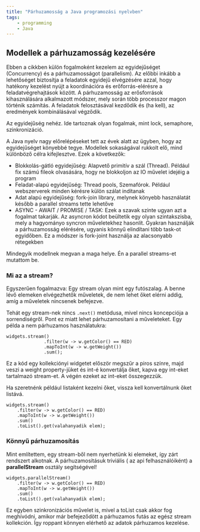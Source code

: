 ```yaml
---
title: "Párhuzamosság a Java programozási nyelvben"
tags:
    - programming
    - Java
---
```


## Modellek a párhuzamosság kezelésére

Ebben a cikkben külön fogalmoként kezelem az egyidejűséget (Concurrency) és a párhuzamosságot (parallelism). Az előbbi inkább a lehetőséget biztosítja a feladatok egyidejű elvégzésére azzal, hogy hatékony kezelést nyújt a koordinációra és erőforrás-elérésre a feladatvégrehajtások között.
A párhuzamosság az erősforrások kihasználására alkalmazott módszer, mely során több processzor magon történik számítás. A feladatok felosztásával kezdődik és (ha kell), az eredmények kombinálásával végződik.

Az egyidejűség nehéz. 
Ide tartoznak olyan fogalmak, mint lock, semaphore, szinkronizáció.

A Java nyelv nagy előrelépéseket tett az évek alatt az ügyben, hogy az egyidejűséget könyebbé tegye. Modellek sokaságával rukkolt elő, mind különböző célra kifejlesztve. Ezek a következők:

- Blokkolás-gátló egyidejűség: Alapvető primitív a szál (Thread). Például fix számú fileok olvasására, hogy ne blokkoljon az IO művelet idejéig a program 
- Feladat-alapú egyidejűség: Thread pools, Szemafórok. Például webszerverek minden kérésre külön szálat indítanak 
- Adat alapú egyidejűség: fork-join library, melynek könyebb használatát később a parallel streams tette lehetőve
- ASYNC - AWAIT / PROMISE / TASK: Ezek a szavak szinte ugyan azt a fogalmat takarják. Az asyncron kódot beültetik egy olyan szintakszisba, mely a hagyományo syncron műveletekhez hasonlít. Gyakran használják a párhuzamosság elérésére, ugyanis könnyű elindítani több task-ot egyidőben. Ez a módszer is fork-joint használja az alacsonyabb rétegekben 

Mindegyik modellnek megvan a maga helye. Én a parallel streams-et mutattom be.

### Mi az a stream?

Egyszerűen fogalmazva: Egy stream olyan mint egy futószalag. A benne lévő elemeken elvégezhetők műveletek, de nem lehet őket elérni addig, amíg a műveletek nincsenek befejezve. 

Tehát egy stream-nek nincs `.next()` metódusa, mivel nincs koncepciója a sorrendiségről. Pont ez miatt lehet párhuzamosítani a műveleteket. Egy példa a nem párhuzamos használatukra:

```
widgets.stream()
              .filter(w -> w.getColor() == RED)
              .mapToInt(w -> w.getWeight())
              .sum();
```
Ez a kód egy kollekciónyi widgetet először megszűr a piros színre, majd veszi a weight property-jüket és int-é konvertálja őket, kapva egy int-eket tartalmazó stream-et. 
A végén ezeket az int-eket összegezzük.

 Ha szeretnénk például listaként kezelni őket, vissza kell konvertálnunk őket listává. 

```
widgets.stream()
    .filter(w -> w.getColor() == RED)
    .mapToInt(w -> w.getWeight())
    .sum()
    .toList().get(valahanyadik elem);
```

### Könnyű párhuzamosítás

Mint említettem, egy stream-ből nem nyerhetünk ki elemeket, így zárt rendszert alkotnak. A párhuzamosításuk triviális ( az api felhasználóiként) a **parallelStream** osztály segítségével!

```
widgets.parallelStream()
    .filter(w -> w.getColor() == RED)
    .mapToInt(w -> w.getWeight())
    .sum()
    .toList().get(valahanyadik elem);
```

Ez egyben szinkronizációs művelet is, mivel a toList csak akkor fog meghívódni, amikor már befejeződött a párhuzamos futás az egész stream kollekción. Így roppant könnyen elérhető az adatok párhuzamos kezelése.




